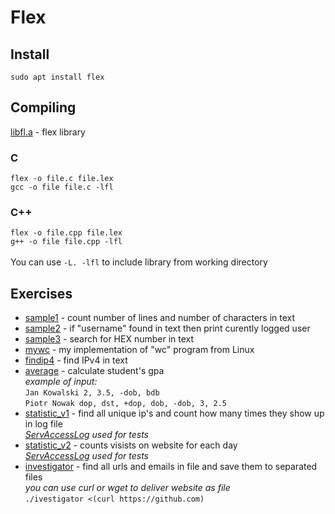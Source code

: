 # Flex
## Install
`sudo apt install flex`<br>
## Compiling
[libfl.a](https://github.com/turczak/Flex/blob/main/libfl.a) - flex library<br>

### C
`flex -o file.c file.lex`<br>
`gcc -o file file.c -lfl`<br>
### C++
`flex -o file.cpp file.lex`<br>
`g++ -o file file.cpp -lfl`<br><br>
You can use `-L. -lfl` to include library from working directory
## Exercises
- [sample1](https://github.com/turczak/Flex/blob/main/sample1.lex) - count number of lines and number of characters in text<br>
- [sample2](https://github.com/turczak/Flex/blob/main/sample2.lex) - if "username" found in text then print curently logged user<br>
- [sample3](https://github.com/turczak/Flex/blob/main/sample1.lex) - search for HEX number in text<br>
- [mywc](https://github.com/turczak/Flex/blob/main/mywc.lex) - my implementation of "wc" program from Linux<br>
- [findip4](https://github.com/turczak/Flex/blob/main/findip4.lex) - find IPv4 in text
- [average](https://github.com/turczak/Flex/blob/main/average.lex) - calculate student's gpa
<br>*example of input:*
<br>`Jan Kowalski 2, 3.5, -dob, bdb`
<br>`Piotr Nowak dop, dst, +dop, dob, -dob, 3, 2.5`
- [statistic_v1](https://github.com/turczak/Flex/blob/main/statistic_v1.lex) - find all unique ip's and count how many times they show up in log file
<br>*[ServAccessLog](https://github.com/turczak/Flex/blob/main/ServAccessLog.txt) used for tests*<br>
- [statistic_v2](https://github.com/turczak/Flex/blob/main/statistic_v2.lex) - counts visists on website for each day
<br>*[ServAccessLog](https://github.com/turczak/Flex/blob/main/ServAccessLog.txt) used for tests*<br>
- [investigator](https://github.com/turczak/Flex/blob/main/investigator.lex) - find all urls and emails in file and save them to separated files
  <br>*you can use curl or wget to deliver website as file*
  <br>`./ivestigator <(curl https://github.com)`
